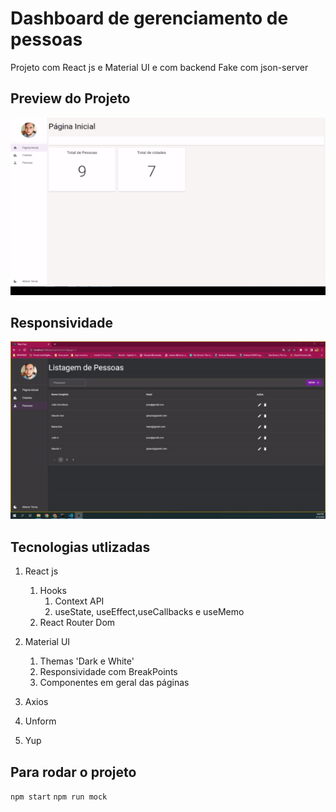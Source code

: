# Dashboard de gerenciamento de pessoas

Projeto com React js e Material UI
e com backend Fake com json-server

## Preview do Projeto

<p align="center">
  <img width="600px" src="src/shared/assets/preview-1.gif" />
</p>

## Responsividade

<p align="center">
  <img width="600px" src="src/shared/assets/preview-2.gif" />
</p>

## Tecnologias utlizadas

1. React js

   1. Hooks
      1. Context API
      2. useState, useEffect,useCallbacks e useMemo
   2. React Router Dom

2. Material UI
   1. Themas 'Dark e White'
   2. Responsividade com BreakPoints
   3. Componentes em geral das páginas
3. Axios
4. Unform
5. Yup

## Para rodar o projeto

`npm start`
`npm run mock`
